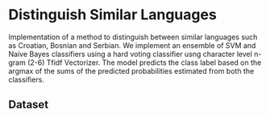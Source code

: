 # Distinguish Similar Languages

Implementation of a method to distinguish between similar languages such as Croatian, Bosnian and Serbian. 
We implement an ensemble of SVM and Naive Bayes classifiers using a hard voting classifier usng character level n-gram (2-6) Tfidf Vectorizer.
The model predicts the class label based on the argmax of the sums of the predicted probabilities estimated from both the classifiers.


## Dataset
